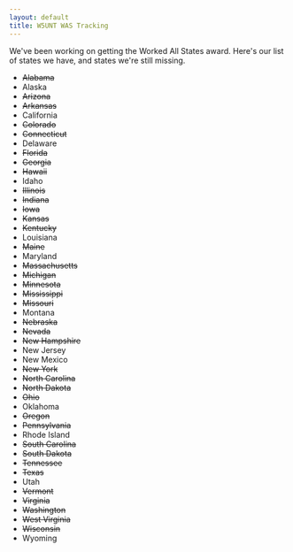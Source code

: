 ```yaml
---
layout: default
title: W5UNT WAS Tracking
---
```

We've been working on getting the Worked All States award.
Here's our list of states we have, and states we're still missing.

- <del>Alabama</del>
- Alaska
- <del>Arizona</del>
- <del>Arkansas</del>
- California</del>
- <del>Colorado</del>
- <del>Connecticut</del>
- Delaware 	 
- <del>Florida</del>
- <del>Georgia</del>
- <del>Hawaii</del>
- Idaho 	 
- <del>Illinois</del>
- <del>Indiana</del>
- <del>Iowa</del>
- <del>Kansas</del>
- <del>Kentucky</del>
- Louisiana 	 
- <del>Maine</del>
- Maryland 	 
- <del>Massachusetts</del>
- <del>Michigan</del>
- <del>Minnesota</del>
- <del>Mississippi</del>
- <del>Missouri</del>
- Montana 	 
- <del>Nebraska</del>
- <del>Nevada</del>
- <del>New Hampshire</del>
- New Jersey</del>
- New Mexico 	 
- <del>New York</del>
- <del>North Carolina</del>
- <del>North Dakota</del>
- <del>Ohio</del>
- Oklahoma 	 
- <del>Oregon</del>
- <del>Pennsylvania</del>
- Rhode Island 	 
- <del>South Carolina</del>
- <del>South Dakota</del>
- <del>Tennessee</del>
- <del>Texas</del>
- Utah 	 
- <del>Vermont</del>
- <del>Virginia</del>
- <del>Washington</del>
- <del>West Virginia</del>
- <del>Wisconsin</del>
- Wyoming 	 
